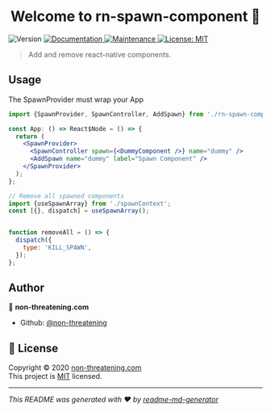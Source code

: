 <h1 align="center">Welcome to rn-spawn-component 👋</h1>
<p>
  <img alt="Version" src="https://img.shields.io/badge/version-1.0.0-blue.svg?cacheSeconds=2592000" />
  <a href="https://github.com/non-threatening/rn-spawn-component#readme" target="_blank">
    <img alt="Documentation" src="https://img.shields.io/badge/documentation-yes-brightgreen.svg" />
  </a>
  <a href="https://github.com/non-threatening/rn-spawn-component/graphs/commit-activity" target="_blank">
    <img alt="Maintenance" src="https://img.shields.io/badge/Maintained%3F-yes-green.svg" />
  </a>
  <a href="https://github.com/non-threatening/rn-spawn-component/blob/master/LICENSE" target="_blank">
    <img alt="License: MIT" src="https://img.shields.io/github/license/non-threatening/rn-spawn-component" />
  </a>
</p>

> Add and remove react-native components.

<!-- ### 🏠 [Homepage](https://github.com/non-threatening/rn-spawn-component#readme) -->

<!-- ### ✨ [Demo](link to playstore thing)
A complete demo with code examples can be found in this repo: -->

<!-- ## Install

```sh
yarn install
``` -->

## Usage

The SpawnProvider must wrap your App
```jsx
import {SpawnProvider, SpawnController, AddSpawn} from './rn-spawn-component';

const App: () => React$Node = () => {
  return (
    <SpawnProvider>
      <SpawnController spawn={<DummyComponent />} name="dummy" />
      <AddSpawn name="dummy" label="Spawn Component" />
    </SpawnProvider>
  );
};
```

```jsx
// Remove all spawned components
import {useSpawnArray} from './spawnContext';
const [{}, dispatch] = useSpawnArray();


function removeAll = () => {
  dispatch({
    type: 'KILL_SPAWN',
  });
};
```

## Author

👤 **non-threatening.com**

* Github: [@non-threatening](https://github.com/non-threatening)


## 📝 License

Copyright © 2020 [non-threatening.com](https://github.com/non-threatening)<br />
This project is [MIT](https://github.com/non-threatening/rn-spawn-component/blob/master/LICENSE) licensed.

***
_This README was generated with ❤️ by [readme-md-generator](https://github.com/kefranabg/readme-md-generator)_